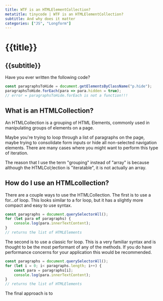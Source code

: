 ```yaml
---
title: WTF is an HTMLElementCollection?
metatitle: tinycode | WTF is an HTMLElementCollection?
subtitle: And why does it matter
categories: ["JS", "Longform"]
---
```


# {{title}}
## {{subtitle}}

Have you ever written the following code?

```js
const paragraphsToHide = document.getElementsByClassName("p.hide");
paragraphsToHide.forEach(para => para.hidden = true);
// error = paragraphsToHide.forEach is not a function!!!

```

## What is an HTMLCollection?

An HTMLCollection  is a grouping of HTML Elements, commonly used in manipulating groups of elements on a page. 

Maybe you're trying to loop through a list of paragraphs on the page, maybe trying to consolidate form inputs or hide all non-selected navigation elements. There are many cases where you might want to perform this type of iteration. 

The reason that I use the term "grouping" instead of "array" is because although the HTMLCol;lection is "iteratable", it is not actually an array.

## How do I use an HTMLcollection?

There are a couple ways to use the HTMLCollection. The first is to use a for...of loop. This looks similar to a for loop, but it has a slightly more compact and easy to use syntax.

```js
const paragraphs = document.querySelectorAll();
for (let para of paragraphs) {
    console.log(para.innerTextContent);
}
// returns the list of HTMLElements

```

The second is to use a classic for loop. This is a very familiar syntax and is thought to be the most performant of any of the methods. If you do have performance concerns for your application this would be recommended. 


```js
const paragraphs = document.querySelectorAll();
for (let i = 0; i< paragraphs.length; i++) {
    const para = paragraphs[i];
    console.log(para.innerTextContent);
}
// returns the list of HTMLElements

```

The final approach is to 